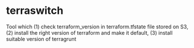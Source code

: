 # terraswitch
Tool which (1) check terraform_version in terraform.tfstate file stored on S3, (2) install the right version of terraform and make it default, (3) install suitable version of terragrunt
